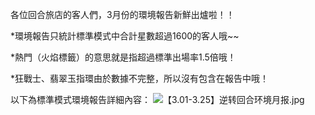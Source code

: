 各位回合旅店的客人們，3月份的環境報告新鮮出爐啦！！

*環境報告只統計標準模式中合計星數超過1600的客人哦~~

*熱門（火焰標籤）的意思就是指超過標準出場率1.5倍哦！

*狂戰士、翡翠玉指環由於數據不完整，所以沒有包含在報告中哦！

以下為標準模式環境報告詳細內容：
![【3.01-3.25】逆转回合环境月报.jpg](https://myturn.feiyuglobal.com/public/upload/20200402_812186cfbb284.jpg)